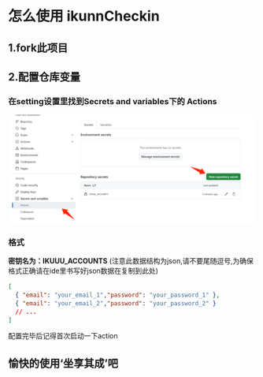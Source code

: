 # 怎么使用 ikunnCheckin

## 1.fork此项目

## 2.配置仓库变量
### 在setting设置里找到Secrets and variables下的 Actions
![alt text](./imgs/0967c8acc1a7ab5809d8008415a325c6.png)
### 格式
  **密钥名为：IKUUU_ACCOUNTS** (注意此数据结构为json,请不要尾随逗号,为确保格式正确请在ide里书写好json数据在复制到此处)
  ```json
  [
    { "email": "your_email_1","password": "your_password_1" },
    { "email": "your_email_2","password": "your_password_2" }
    // ...
  ]
  ```
配置完毕后记得首次启动一下action

## 愉快的使用‘坐享其成’吧
